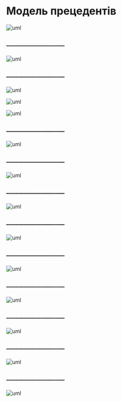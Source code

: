 # Модель прецедентів

![uml](http://www.plantuml.com/plantuml/png/ZTFDgjf050VmlKyn-0AbVYz4B5rtwQvGeePIg2aOtQVHVgngLob8QIbzWJXDD3OVUON_UQDxPfW1xoKNhg0Cu__yvXp7JFsDizviL-zRpcBpOItQEAAY01bzf91sa8ZfIriulfZvxheb-6M3Fv6Yv7U2Cr8ATEYLupbl7-I-SwAW22L56WsO356PYXVBrJjFv_N7rdSNZk-AzdW-cRryytpyR3vvxU4FLqZJM8XCeC89EQF_UIMHuSgX2sBKgdCDg-ecicF8txgHp_HDpwZHYq39naaV5ADGUmalIaO_MRJJX7OD-eFJKbKm6EDCErYSzhnnHOxCGjqcg7S3SPQ-cd8zQ84KMgQ08ilqcfY-OVwYvkm14ZaTDFI42VjDui3-REgkaUAV4f7OwRWf0KaHxzIerCf-npMFzZveEcbeJlf5UzrcWVpU9IcSGaiCcuYH8OwgsPjBGAt7bdRq0XKIbR5_IMvRMddKchhUaX-DEm00)

### 
### ____________________
###

![uml](http://www.plantuml.com/plantuml/png/ZPFDgjfG4CVtFiN1lPJwlP1WwRfBTuKIDPH2JS7eheiqsezLxIe5AIsbBn3JgB7vy1LctgXpvfxZrN0kN44v_FtFx_mdCnbw2tk-MCxUrkp9ujrSr64B9VgGuWSCS0KnHFYvBcnFZ3ndNXFqqSOVi8U2lWaSO8y-crxOhlswulj6ZXn3A31ag4_804fLyMmwU-Eodt-MdZEnFKVK1sDhzFpLqy6JiVNIXTzK4QjW0QG2IjX1Hj1_T8eXXHEPZX31MIPdiAms8PiA-Ok3VCAlt2D3Zm8AOkpueWXogILqA0ZwKKER9cXBGR-JEvOL18pWWAiB7DSad223L8DQ9b3x2aHU_ABAkT4SzdTaz37KcBO9qr6OFt0cxuPIPBYHeCTqs34Hk_gnoLbJZh-I28cA9qC9Y34avGobEl5_LFDWzgxfffwwwIUkEMOEsSsG91m3ZUYP47s5sCgmLqEGJqDDY5lFALWYFNebANQioVqQezLADvQDzzRb7U2jlPTOaoUIU6shGhCgjAf2kteRZz6WTGrQxoQKnU67ZZkbz_e_)

### 
### ____________________
###


![uml](http://www.plantuml.com/plantuml/png/SoWkIImgAStDuIf8JCvEJ4zL27LsYJUivbA0WjBYrEJ4ubG59Piakr3dU2CR_IIxcBmByoysNDXmiUrYtuLDGBhfmWw52ziLBkoziE72nWlxG78Nze34jW0PUo_ikDYgf91Oh03Ihw2Sc9YQcfW8jg0MJ79XiqVF46AJmeK9O6DtNvm6j07JG4Cz8CHbXX7CZFb0HtLSRBwm2su2kXb6N12tm5s4C5otLBV63knuP74ZP767rBmKO2020000)

![uml](http://www.plantuml.com/plantuml/png/ZPJFYfjG5CRtynGNrotDRBgGZ0oqcwxBh8kJSMZ16K7jebr5BScc92K40uN-ANq18man9iPNEEUDUkwvsiPWgDdaUl5yl-yxzrolFTzq_VSFzeLjtVlYhMNUMUw5g7xzU-VH5mF7TjohNgydl7SVhQlBvqR_rdZrKky_kpN4pOitbrtUXs-Gm0PII5GT_CAGdWuuX8nMcO03B667CUIqIY63hO0DrPIGOT29y1l7a6001HNda5MShnKZm10ZoSVn4wAh7LZ37f9EwZzWJJfhM97AdYtMX1d6j1jWH7e5nftKVfBI1YCA_9cg4WpFk-KsI3JEUNl8y0GAxX560eD_OJhYPzoY7KvmB2sp11CJ766C2-NchrGdpU_SUl9MEmjmH9OAQPuwj6NDfgJrU5UF73-R0zznXTRM1KsOdhZngk4Sa0tNiONMF4X-wVK7pxSUM90Bn5D3_UljxMM7eTo4d5Pp0JddA277Y0YBPlTLdIh0gNQ48OvYwogTUcZiyorOCGK_iPSzCOxbwnCuKM24tfg9_46f-ewJ4s4QhV_cu_65Kg8XLPUnFTNPK5yaWkykZRG452ebZrQzE5jTNomggbsGrbJgf8AY1Fnbu3FZkP8fO4cmWWh3zZvTqsJHH-qF)

![uml]()
### 
### ____________________
###
![uml]()
### 
### ____________________
###
![uml]()
### 
### ____________________
###
![uml]()
### 
### ____________________
###
![uml]()
### 
### ____________________
###
![uml]()
### 
### ____________________
###
![uml]()
### 
### ____________________
###
![uml]()
### 
### ____________________
###
![uml]()
### 
### ____________________
###
![uml]()



